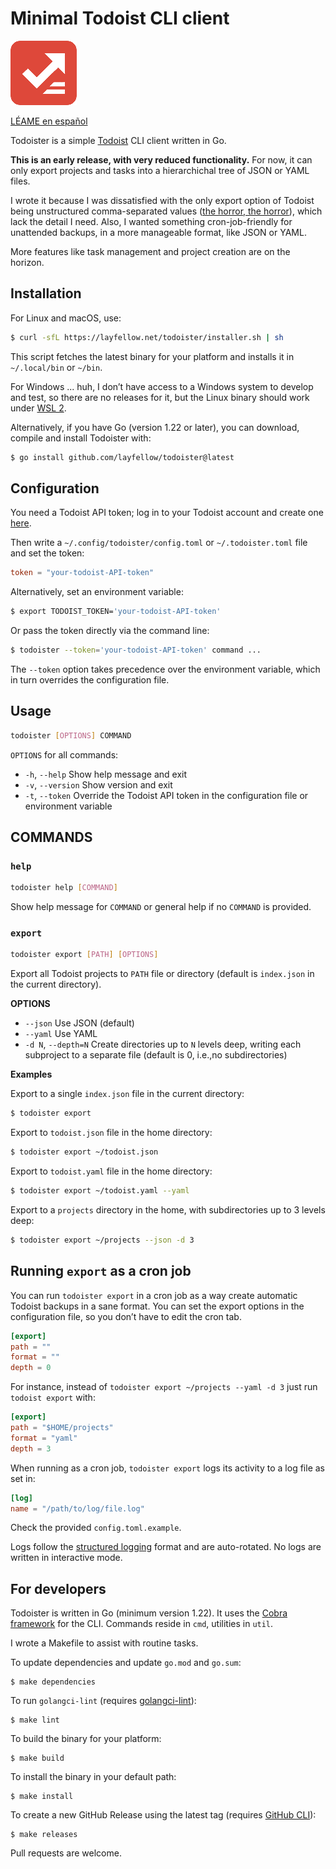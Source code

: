 # Minimal Todoist CLI client

![Todoister](icon.png)

[LÉAME en español](README.es.md)

Todoister is a simple [Todoist](https://todoist.com/) CLI client written in Go.

**This is an early release, with very reduced functionality.** For now, it can only export
projects and tasks into a hierarchichal tree of JSON or YAML files.

I wrote it because I was dissatisfied with the only export option of Todoist being unstructured
comma-separated values
([the horror, the horror](https://www.oxfordreference.com/display/10.1093/acref/9780199567454.001.0001/acref-9780199567454-e-931)),
which lack the detail I need. Also, I wanted something cron-job-friendly for unattended
backups, in a more manageable format, like JSON or YAML.

More features like task management and project creation are on the horizon.

## Installation

For Linux and macOS, use:

```sh
$ curl -sfL https://layfellow.net/todoister/installer.sh | sh
```

This script fetches the latest binary for your platform and installs it in `~/.local/bin` or
`~/bin`.

For Windows ... huh, I don’t have access to a Windows system to develop and test, so there are
no releases for it, but the Linux binary should work under
[WSL 2](https://learn.microsoft.com/en-us/windows/wsl/).

Alternatively, if you have Go (version 1.22 or later), you can download, compile and install
Todoister with:

```sh
$ go install github.com/layfellow/todoister@latest
```

## Configuration

You need a Todoist API token; log in to your Todoist account and create one
[here](https://app.todoist.com/app/settings/integrations/developer).

Then write a `~/.config/todoister/config.toml` or  `~/.todoister.toml` file and set the token:

```toml
token = "your-todoist-API-token"
```

Alternatively, set an environment variable:

```sh
$ export TODOIST_TOKEN='your-todoist-API-token'
```
Or pass the token directly via the command line:

```sh
$ todoister --token='your-todoist-API-token' command ...
```
The `--token` option takes precedence over the environment variable, which in turn overrides the
configuration file.

## Usage

```sh
todoister [OPTIONS] COMMAND
```

`OPTIONS` for all commands:

- `-h`, `--help` Show help message and exit
- `-v`, `--version` Show version and exit
- `-t`, `--token` Override the Todoist API token in the configuration file or environment variable

## COMMANDS

### `help`

```sh
todoister help [COMMAND]
```

Show help message for `COMMAND` or general help if no `COMMAND` is provided.

### `export`

```sh
todoister export [PATH] [OPTIONS]
```

Export all Todoist projects to `PATH` file or directory (default is `index.json`
in the current directory).

**OPTIONS**

- `--json` Use JSON (default)
- `--yaml` Use YAML 
- `-d N`, `--depth=N`  Create directories up to `N` levels deep, writing each subproject to a
    separate file (default is 0, i.e.,no subdirectories)
 
**Examples**

Export to a single `index.json` file in the current directory:

```sh
$ todoister export
```

Export to `todoist.json` file in the home directory:

```sh
$ todoister export ~/todoist.json
```

Export to `todoist.yaml` file in the home directory:

```sh
$ todoister export ~/todoist.yaml --yaml
```

Export to a `projects` directory in the home, with subdirectories up to 3 levels
deep:

```sh
$ todoister export ~/projects --json -d 3
```

## Running `export` as a cron job

You can run `todoister export` in a cron job as a way create automatic Todoist backups in a
sane format. You can set the export options in the configuration file, so you don’t have
to edit the cron tab.

```toml
[export]
path = ""
format = ""
depth = 0
```

For instance, instead of `todoister export ~/projects --yaml -d 3` just run `todoist export`
with:

```toml
[export]
path = "$HOME/projects"
format = "yaml"
depth = 3
```
When running as a cron job, `todoister export` logs its activity to a log file as set in:

```toml
[log]
name = "/path/to/log/file.log"
```

Check the provided `config.toml.example`.

Logs follow the
[structured logging](https://pkg.go.dev/log/slog) format and are auto-rotated.
No logs are written in interactive mode.

## For developers

Todoister is written in Go (minimum version 1.22). It uses the
[Cobra framework](https://cobra.dev/)
for the CLI. Commands reside in `cmd`, utilities in `util`.

I wrote a Makefile to assist with routine tasks.

To update dependencies and update `go.mod` and `go.sum`:

    $ make dependencies

To run `golangci-lint` (requires [golangci-lint](https://golangci-lint.run/)):

    $ make lint

To build the binary for your platform:

    $ make build

To install the binary in your default path:

    $ make install

To create a new GitHub Release using the latest tag (requires [GitHub CLI](https://cli.github.com/)):

    $ make releases

Pull requests are welcome.
